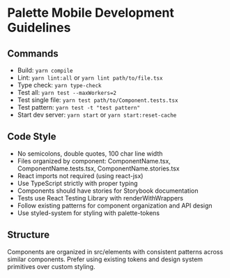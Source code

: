 # Palette Mobile Development Guidelines

## Commands

- Build: `yarn compile`
- Lint: `yarn lint:all` or `yarn lint path/to/file.tsx`
- Type check: `yarn type-check`
- Test all: `yarn test --maxWorkers=2`
- Test single file: `yarn test path/to/Component.tests.tsx`
- Test pattern: `yarn test -t "test pattern"`
- Start dev server: `yarn start` or `yarn start:reset-cache`

## Code Style

- No semicolons, double quotes, 100 char line width
- Files organized by component: ComponentName.tsx, ComponentName.tests.tsx, ComponentName.stories.tsx
- React imports not required (using react-jsx)
- Use TypeScript strictly with proper typing
- Components should have stories for Storybook documentation
- Tests use React Testing Library with renderWithWrappers
- Follow existing patterns for component organization and API design
- Use styled-system for styling with palette-tokens

## Structure

Components are organized in src/elements with consistent patterns across similar components.
Prefer using existing tokens and design system primitives over custom styling.
